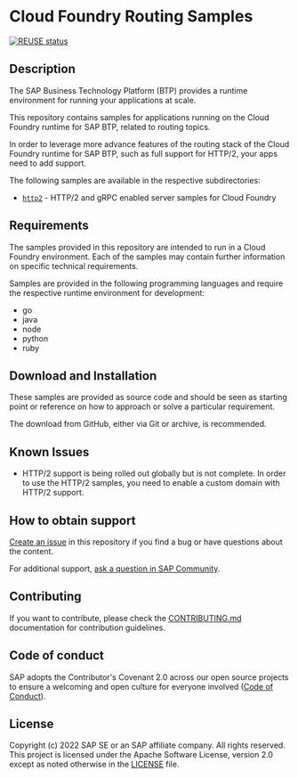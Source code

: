 # Cloud Foundry Routing Samples

[![REUSE status](https://api.reuse.software/badge/github.com/SAP-samples/cf-routing-samples)](https://api.reuse.software/info/github.com/SAP-samples/cf-routing-samples)

## Description

The SAP Business Technology Platform (BTP) provides a runtime environment for running your applications at scale.

This repository contains samples for applications running on the Cloud Foundry runtime for SAP BTP, related to routing topics.

In order to leverage more advance features of the routing stack of the Cloud Foundry runtime for SAP BTP, such as full support for HTTP/2, your apps need to add support.

The following samples are available in the respective subdirectories:

* [`http2`](http2/README.md) - HTTP/2 and gRPC enabled server samples for Cloud Foundry

## Requirements

The samples provided in this repository are intended to run in a Cloud Foundry environment. Each of the samples may contain further information on specific technical requirements.

Samples are provided in the following programming languages and require the respective runtime environment for development:
* go
* java
* node
* python
* ruby
## Download and Installation

These samples are provided as source code and should be seen as starting point or reference on how to approach or solve a particular requirement.

The download from GitHub, either via Git or archive, is recommended.

## Known Issues

- HTTP/2 support is being rolled out globally but is not complete. In order to use the HTTP/2 samples, you need to enable a custom domain with HTTP/2 support.
  <!-- todo link to the blog post about that! -->

## How to obtain support
[Create an issue](https://github.com/SAP-samples/cf-routing-samples/issues) in this repository if you find a bug or have questions about the content.

For additional support, [ask a question in SAP Community](https://answers.sap.com/questions/ask.html).

## Contributing
If you want to contribute, please check the [CONTRIBUTING.md](CONTRIBUTING.md) documentation for contribution guidelines.
## Code of conduct

SAP adopts the Contributor's Covenant 2.0 across our open source projects to ensure a welcoming and open culture for everyone involved ([Code of Conduct](CODE_OF_CONDUCT.md)).
## License
Copyright (c) 2022 SAP SE or an SAP affiliate company. All rights reserved. This project is licensed under the Apache Software License, version 2.0 except as noted otherwise in the [LICENSE](LICENSES/Apache-2.0.txt) file.

